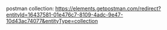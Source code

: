 postman collection:
https://elements.getpostman.com/redirect?entityId=16437581-01e476c7-8109-4adc-9e47-10d43ac74077&entityType=collection
